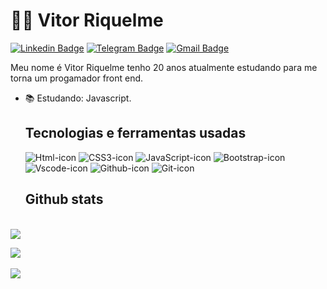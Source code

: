 # :man_technologist: Vitor Riquelme
<!--contatos-->
[![Linkedin Badge](https://img.shields.io/badge/-LinkedIn-blue?style=for-the-badge&logo=Linkedin&logoColor=white&link=https://www.linkedin.com/in/vitor-riquelme-986496222/)](https://www.linkedin.com/in/vitor-riquelme-986496222/)
[![Telegram Badge](https://img.shields.io/badge/-Telegram-1ca0f1?style=for-the-badge&labelColor=1ca0f1&logo=telegram&logoColor=white&link=https://t.me/vitoriquelme)](https://t.me/vitoriquelme)
[![Gmail Badge](https://img.shields.io/badge/-Gmail-c14438?style=for-the-badge&logo=Gmail&logoColor=white&link=mailto:vitoriquelme1@gmail.com)](mailto:vitoriquelme1@gmail.com)

<!-- uma introdução basica falando sobre mim-->
Meu nome é Vitor Riquelme  tenho 20 anos atualmente estudando para me torna um progamador front end.

- :books: Estudando: Javascript.


  
  
  ## Tecnologias e ferramentas usadas
  <img  alt="Html-icon" src="https://img.shields.io/badge/HTML5-E34F26?style=for-the-badge&logo=html5&logoColor=white">
  <img  alt="CSS3-icon" src="https://img.shields.io/badge/CSS3-1572B6?style=for-the-badge&logo=css3&logoColor=white">
  <img  alt="JavaScript-icon" src="https://img.shields.io/badge/JavaScript-323330?style=for-the-badge&logo=javascript&logoColor=F7DF1E">
  <img  alt="Bootstrap-icon" src="https://img.shields.io/badge/Bootstrap-563D7C?style=for-the-badge&logo=bootstrap&logoColor=white">
  <img  alt="Vscode-icon" src="https://img.shields.io/badge/Visual_Studio_Code-0078D4?style=for-the-badge&logo=visual%20studio%20code&logoColor=white">
  <img  alt="Github-icon" src="https://img.shields.io/badge/GitHub-100000?style=for-the-badge&logo=github&logoColor=white">
  <img  alt="Git-icon" src="https://img.shields.io/badge/GIT-E44C30?style=for-the-badge&logo=git&logoColor=white">
  </br>
  
  ## Github stats
 </br><a href="https://github.com/VitorRiquelme/github-readme-stats">
    <img align="center" src="https://github-readme-stats.vercel.app/api?username=VitorRiquelme&show_icons=true&count_private=true&theme=aura"/>
  </a>
  
 <a href="https://github.com/VitorRiquelme/github-readme-stats">
    <img align="center" src="https://github-readme-stats.vercel.app/api/top-langs/?username=VitorRiquelme&hide=scss,less&layout=compact&langs_count=7&theme=aura"/>
  </a></br>
 
 </br>
 <img align="center" src="https://github-readme-streak-stats.herokuapp.com?user=VitorRiquelme&background=111E2E&border=334152&currStreakNum=FFFFFF&fire=07CBFF&sideLabels=07CBFF&ring=2300FF&currStreakLabel=07CBFF&sideNums=FFFFFF&dates=B7D1E6"/>
 

  
 
